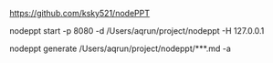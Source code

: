 https://github.com/ksky521/nodePPT


nodeppt start -p 8080 -d /Users/aqrun/project/nodeppt -H 127.0.0.1

nodeppt generate /Users/aqrun/project/nodeppt/***.md -a